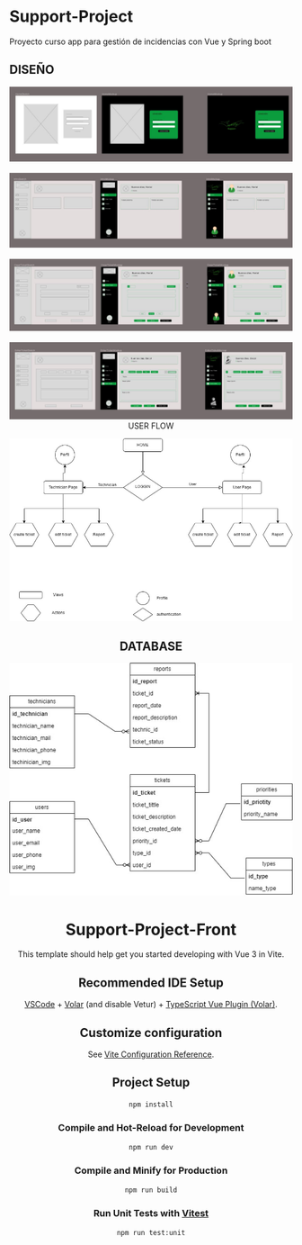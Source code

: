 # Support-Project
Proyecto curso app para gestión de incidencias con Vue y Spring boot

## DISEÑO
<div align = "center">
<img src= "./home.JPG" title="Inicio" alt="Página de inicio"/>&nbsp;
<img src= "./uno.JPG" title="uno" alt="Crear ticket"/>&nbsp;
<img src= "./dos.JPG" title="dos" alt="Ver tickets"/>&nbsp;
<img src= "./tres.JPG" title="tres" alt="Editar tickets/>&nbsp;
</div>

## USER FLOW

<p align="center">
  <img src="./Support_Workflow.jpg" title="diagrama" alt="diagrama de flujo"/>
</p>


## DATABASE
<p align="center">
  <img src="./baseDatosSupport.jpg" title="bbdd" alt="Base de datos" />
</p>

# Support-Project-Front

This template should help get you started developing with Vue 3 in Vite.

## Recommended IDE Setup

[VSCode](https://code.visualstudio.com/) + [Volar](https://marketplace.visualstudio.com/items?itemName=Vue.volar) (and disable Vetur) + [TypeScript Vue Plugin (Volar)](https://marketplace.visualstudio.com/items?itemName=Vue.vscode-typescript-vue-plugin).

## Customize configuration

See [Vite Configuration Reference](https://vitejs.dev/config/).

## Project Setup

```sh
npm install
```

### Compile and Hot-Reload for Development

```sh
npm run dev
```

### Compile and Minify for Production

```sh
npm run build
```

### Run Unit Tests with [Vitest](https://vitest.dev/)

```sh
npm run test:unit
```

